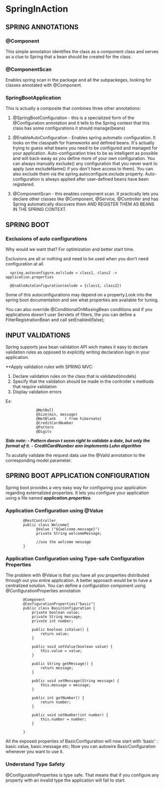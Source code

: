 # SpringInAction

## SPRING ANNOTATIONS

### @Component
This simple annotation identifies the class as a component class and serves as a clue to Spring that a bean should be created for the class.

### @ComponentScan
Enables spring scan in the package and all the subpackeges, looking for classes annotated with @Component.

### SpringBootApplication

This is actually a composite that combines three other annotations:

1. @SpringBootConfiguration - this is a specialized form of the @Configuration annotation and it tells to the Spring context that this class has some configurations it should manage(beans)

2. @EnableAutoConfiguration - Enables spring automatic configuration. It looks on the classpath for frameworks and defined beans. It's actually trying to guess what beans you need to be configured and managed for your application.
Auto-configuration tries to be as intelligent as possible and will back-away as you define more of your own configuration. You can always manually exclude() any configuration that you never want to apply (use excludeName() if you don't have access to them). You can also exclude them via the spring.autoconfigure.exclude property. Auto-configuration is always applied after user-defined beans have been registered.

3. @ComponentScan - this enables component scan. It practically lets you declare other classes like @Component, @Service, @Controller and has Spring automatically discovere them AND REGISTER THEM AS BEANS IN THE SPRING CONTEXT.


## SPRING BOOT

### Exclusions of auto configurations

Why would we want that? For optimization and better start time.

Exclusions are all or nothing and need to be used when you don't need configuration at all.

      spring.autoconfigure.exlclude = class1, class2 -> application.properties
      
      @EnableAutoConfiguration(exlude = {class1, class2})
      
Some of this autoconfigurations may depend on a property.Look into the spring boot documentation and see what properties are available for tuning.

You can also override @ConditionalOnMissingBean conditions and if you applications doesn't user Servlets of filters, the you can define a FilterRegistrationBean and call setEnabled(false);

## INPUT VALIDATIONS

Spring supports java bean validation API wich makes it easy to declare validation rules as opposed to explicitly writing declaration login in your application.

**Apply validation rules with SPRING MVC:

1. Declare validation rules on the class that is validated(models)
2. Specify that the validation should be made in the controller s methods that require validation
3. Display validation errors

Ex: 

                  @NotNull
                  @Size(min, message)
                  @NotBlank    ( from hibernate)
                  @CreditCardNumber  
                  @Pattern 
                  @Digits
                  
**_Side note: - Pattern doesn t seem right to validate a date, but only the format of it. 
              - CreditCardNumber ann implements Luhn algorithm_**
              
To acutally validate the request data use the @Valid annotation to the corresponding model parameter.

## SPRING BOOT APPLICATION CONFIGURATION

Spring boot provides a very easy way for configuring your application regarding externalized properties. It lets you configure your application using a file named **_application.properties_**. 

### Application Configuration using @Value

            @RestController
            public class Welcome{
                  @Value ("${welcome.message}")
                  private String welcomeMessage;

                  //use the welcome message
            }

### Application Configuration using Type-safe Configuration Properties

The problem with @Value is that you have all you properties distributed through out you entire application. A better approach would be to have a centralized solution. You can define a configuration component using @ConfigurationProperties annotation 

            @Component
            @ConfigurationProperties("basic")
            public class BasicConfiguration {
                private boolean value;
                private String message;
                private int number;

                public boolean isValue() {
                    return value;
                }

                public void setValue(boolean value) {
                    this.value = value;
                }

                public String getMessage() {
                    return message;
                }

                public void setMessage(String message) {
                    this.message = message;
                }

                public int getNumber() {
                    return number;
                }

                public void setNumber(int number) {
                    this.number = number;
                }

            }

All the exposed properties of BasicConfiguration will now start with 'basic' : basic.value, basic.message etc;
Now you can autowire BasicConfiguration whenever you want to use it.

### Understand Type Safety

@ConfigurationProperties is type safe. That means that if you configure any property with an invalid type the application will fail to start.



